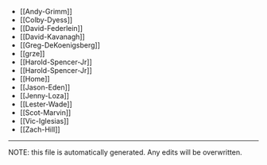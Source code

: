 * [[Andy-Grimm]]
* [[Colby-Dyess]]
* [[David-Federlein]]
* [[David-Kavanagh]]
* [[Greg-DeKoenigsberg]]
* [[grze]]
* [[Harold-Spencer-Jr]]
* [[Harold-Spencer-Jr]]
* [[Home]]
* [[Jason-Eden]]
* [[Jenny-Loza]]
* [[Lester-Wade]]
* [[Scot-Marvin]]
* [[Vic-Iglesias]]
* [[Zach-Hill]]


*****
NOTE: this file is automatically generated. Any edits will be overwritten.
